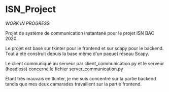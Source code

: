 # ISN_Project

_WORK IN PROGRESS_

Projet de système de communication instantané pour le projet ISN BAC 2020.

Le projet est basé sur tkinter pour le frontend et sur scapy pour le backend. Tout a été construit depuis la base même d'un paquet réseau Scapy.

Le client communique au serveur par client_communication.py et le serveur (headless) concerne le fichier server_communication.py

Étant très mauvais en tkinter, je me suis concentré sur la partie backend tandis que mes deux camarades travaillent sur la partie frontend.
